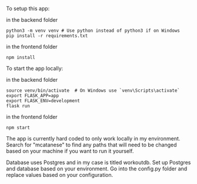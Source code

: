 To setup this app:

in the backend folder

```
python3 -m venv venv # Use python instead of python3 if on Windows
pip install -r requirements.txt
```

in the frontend folder

```
npm install
```

To start the app locally:

in the backend folder

```
source venv/bin/activate  # On Windows use `venv\Scripts\activate`
export FLASK_APP=app
export FLASK_ENV=development
flask run
```

in the frontend folder

```
npm start
```

The app is currently hard coded to only work locally in my environment. Search for "mcatanese" to find any paths that will need to be changed based on your machine if you want to run it yourself.

Database uses Postgres and in my case is titled workoutdb.
Set up Postgres and database based on your environment.
Go into the config.py folder and replace values based on your configuration.
